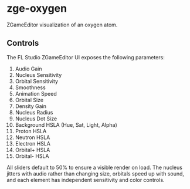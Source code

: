 # zge-oxygen
ZGameEditor visualization of an oxygen atom.

## Controls
The FL Studio ZGameEditor UI exposes the following parameters:

1. Audio Gain
2. Nucleus Sensitivity
3. Orbital Sensitivity
4. Smoothness
5. Animation Speed
6. Orbital Size
7. Density Gain
8. Nucleus Radius
9. Nucleus Dot Size
10. Background HSLA (Hue, Sat, Light, Alpha)
11. Proton HSLA
12. Neutron HSLA
13. Electron HSLA
14. Orbital+ HSLA
15. Orbital- HSLA

All sliders default to 50% to ensure a visible render on load. The nucleus jitters with audio rather than changing size, orbitals speed up with sound, and each element has independent sensitivity and color controls.
